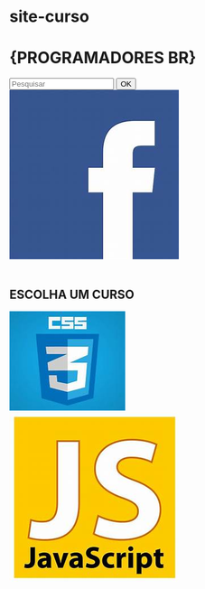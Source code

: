 # site-curso
<!DOCTYPE html>
<html lang="en">
<head>
    <meta charset="UTF-8">
    <meta name="viewport" content="width=device-width, initial-scale=1.0">
    <link rel="stylesheet" type="text/css" href="logo.css">
    <title>Document</title>
</head>
<body>
    <div id="circulo">
        <h1>{PROGRAMADORES BR}</h1> 
                <form>
        <input type="serch" placeholder="Pesquisar" id="iddiv">
        <button>OK</button>
        <a href="https://www.facebook.com/profile.php?id=100014617878468"> <img src="face.jpg" id="foto1"></a>
   </form> 
</div> <br/>
    <h2>ESCOLHA UM CURSO</h2>
   <a href="css.html"> <img src="css.jpg"></a>
   <a href="js.html"><img src="js.jpg"></a>
</body>
</html>
